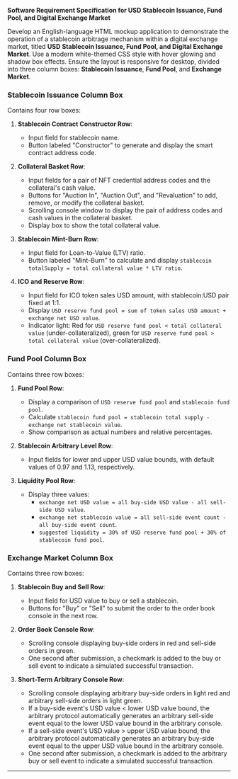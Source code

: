 **Software Requirement Specification for USD Stablecoin Issuance, Fund Pool, and Digital Exchange Market**

Develop an English-language HTML mockup application to demonstrate the operation of a stablecoin arbitrage mechanism within a digital exchange market, titled **USD Stablecoin Issuance, Fund Pool, and Digital Exchange Market**. Use a modern white-themed CSS style with hover glowing and shadow box effects. Ensure the layout is responsive for desktop, divided into three column boxes: **Stablecoin Issuance**, **Fund Pool**, and **Exchange Market**.

### Stablecoin Issuance Column Box
Contains four row boxes:

1. **Stablecoin Contract Constructor Row**:
   - Input field for stablecoin name.
   - Button labeled "Constructor" to generate and display the smart contract address code.

2. **Collateral Basket Row**:
   - Input fields for a pair of NFT credential address codes and the collateral's cash value.
   - Buttons for "Auction In", "Auction Out", and "Revaluation" to add, remove, or modify the collateral basket.
   - Scrolling console window to display the pair of address codes and cash values in the collateral basket.
   - Display box to show the total collateral value.

3. **Stablecoin Mint-Burn Row**:
   - Input field for Loan-to-Value (LTV) ratio.
   - Button labeled "Mint-Burn" to calculate and display `stablecoin totalSupply = total collateral value * LTV ratio`.

4. **ICO and Reserve Row**:
   - Input field for ICO token sales USD amount, with stablecoin:USD pair fixed at 1:1.
   - Display `USD reserve fund pool = sum of token sales USD amount + exchange net USD value`.
   - Indicator light: Red for `USD reserve fund pool < total collateral value` (under-collateralized), green for `USD reserve fund pool > total collateral value` (over-collateralized).

### Fund Pool Column Box
Contains three row boxes:

1. **Fund Pool Row**:
   - Display a comparison of `USD reserve fund pool` and `stablecoin fund pool`.
   - Calculate `stablecoin fund pool = stablecoin total supply - exchange net stablecoin value`.
   - Show comparison as actual numbers and relative percentages.

2. **Stablecoin Arbitrary Level Row**:
   - Input fields for lower and upper USD value bounds, with default values of 0.97 and 1.13, respectively.

3. **Liquidity Pool Row**:
   - Display three values:
     - `exchange net USD value = all buy-side USD value - all sell-side USD value`.
     - `exchange net stablecoin value = all sell-side event count - all buy-side event count`.
     - `suggested liquidity = 30% of USD reserve fund pool + 30% of stablecoin fund pool`.

### Exchange Market Column Box
Contains three row boxes:

1. **Stablecoin Buy and Sell Row**:
   - Input field for USD value to buy or sell a stablecoin.
   - Buttons for "Buy" or "Sell" to submit the order to the order book console in the next row.

2. **Order Book Console Row**:
   - Scrolling console displaying buy-side orders in red and sell-side orders in green.
   - One second after submission, a checkmark is added to the buy or sell event to indicate a simulated successful transaction.

3. **Short-Term Arbitrary Console Row**:
   - Scrolling console displaying arbitrary buy-side orders in light red and arbitrary sell-side orders in light green.
   - If a buy-side event's USD value < lower USD value bound, the arbitrary protocol automatically generates an arbitrary sell-side event equal to the lower USD value bound in the arbitrary console.
   - If a sell-side event's USD value > upper USD value bound, the arbitrary protocol automatically generates an arbitrary buy-side event equal to the upper USD value bound in the arbitrary console.
   - One second after submission, a checkmark is added to the arbitrary buy or sell event to indicate a simulated successful transaction.

---

